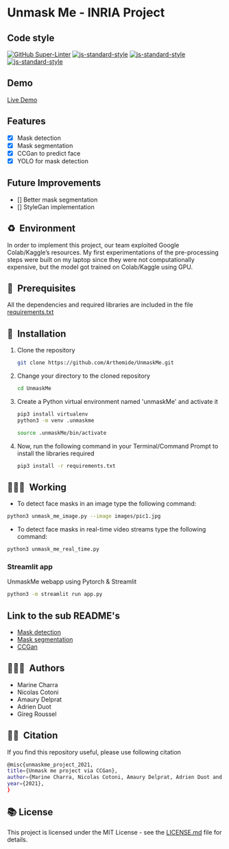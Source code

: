 # Unmask Me - INRIA Project

## Code style

[![GitHub Super-Linter](https://github.com/Arthemide/UnmaskMe/workflows/Lint%20Code%20Base/badge.svg)](https://github.com/marketplace/actions/super-linter)
[![js-standard-style](https://img.shields.io/badge/code%20style-standard-brightgreen.svg?style=flat)](https://github.com/feross/standard)
[![js-standard-style](https://img.shields.io/badge/deployed-heroku-blue.svg)](https://stormy-reaches-60483.herokuapp.com/)
[![js-standard-style](https://img.shields.io/badge/deployed%20version-1.0.0-green.svg)](https://stormy-reaches-60483.herokuapp.com/)

## Demo

[Live Demo](https://github.com/Arthemide/UnmaskMe/blob/add-demo/images/Demo.gif)

## Features

- [x] Mask detection
- [x] Mask segmentation
- [x] CCGan to predict face
- [x] YOLO for mask detection

## Future Improvements

- [] Better mask segmentation
- [] StyleGan implementation

## ♻️&nbsp; Environment

In order to implement this project, our team exploited Google Colab/Kaggle’s resources. My first experimentations of the pre-processing steps were built on my laptop since they were not computationally expensive, but the model got trained on Colab/Kaggle using GPU.

## 🔑&nbsp; Prerequisites

All the dependencies and required libraries are included in the file [requirements.txt](https://github.com/Arthemide/UnmaskMe/tree/dev/requirements.txt)

## 🚀&nbsp; Installation

1. Clone the repository

    ```bash
    git clone https://github.com/Arthemide/UnmaskMe.git
    ```

2. Change your directory to the cloned repository

    ```bash
    cd UnmaskMe
    ```

3. Create a Python virtual environment named 'unmaskMe' and activate it

    ```bash
    pip3 install virtualenv
    python3 -m venv .unmaskme
    ```

    ```bash
    source .unmaskMe/bin/activate
    ```

4. Now, run the following command in your Terminal/Command Prompt to install the libraries required

    ```bash
    pip3 install -r requirements.txt
    ```

## 🧑🏻‍💻&nbsp; Working

- To detect face masks in an image type the following command:

```bash
python3 unmask_me_image.py --image images/pic1.jpg
```

- To detect face masks in real-time video streams type the following command:

```bash
python3 unmask_me_real_time.py
```

### Streamlit app

UnmaskMe webapp using Pytorch & Streamlit

```bash
python3 -m streamlit run app.py
```

## Link to the sub README's

- [Mask detection](https://github.com/Arthemide/UnmaskMe/blob/dev/mask_detection/README.md)
- [Mask segmentation](https://github.com/Arthemide/UnmaskMe/blob/dev/mask_segmentation/README.md)
- [CCGan](https://github.com/Arthemide/UnmaskMe/blob/dev/ccgan/README.md)

<!-- ## 📖&nbsp; References

### Mask detection

### Mask segmentation

### CcgaN -->

## 🙋🏻‍♂️&nbsp; Authors

- Marine Charra
- Nicolas Cotoni
- Amaury Delprat
- Adrien Duot
- Gireg Roussel

## ✍🏼&nbsp; Citation

If you find this repository useful, please use following citation

```bash
@misc{unmaskme_project_2021,
title={Unmask me project via CCGan},
author={Marine Charra, Nicolas Cotoni, Amaury Delprat, Adrien Duot and Gireg Roussel},
year={2021},
}
```

## 📚 License

This project is licensed under the MIT License - see the [LICENSE.md](LICENSE) file for details.
